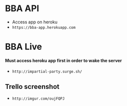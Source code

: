 # BBA API
* Access app on heroku
* `https://bba-app.herokuapp.com`

# BBA Live
#### Must access heroku app first in order to wake the server
* `http://impartial-party.surge.sh/`

## Trello screenshot
* `http://imgur.com/oujFQPJ`
